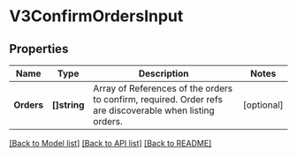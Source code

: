 # V3ConfirmOrdersInput

## Properties

Name | Type | Description | Notes
------------ | ------------- | ------------- | -------------
**Orders** | **[]string** | Array of References of the orders to confirm, required. Order refs are discoverable when listing orders. | [optional] 

[[Back to Model list]](../README.md#documentation-for-models) [[Back to API list]](../README.md#documentation-for-api-endpoints) [[Back to README]](../README.md)


